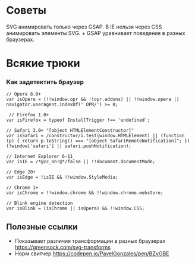 # Советы
SVG анимировать только через GSAP. 
В IE нельзя через CSS анимировать элементы SVG.
\+ GSAP уравнивает поведение в разных браузерах. 

# Всякие трюки 
### Как задетектить браузер

    // Opera 8.0+
    var isOpera = (!!window.opr && !!opr.addons) || !!window.opera || navigator.userAgent.indexOf(' OPR/') >= 0;

     // Firefox 1.0+
    var isFirefox = typeof InstallTrigger !== 'undefined';

    // Safari 3.0+ "[object HTMLElementConstructor]" 
    var isSafari = /constructor/i.test(window.HTMLElement) || (function (p) { return p.toString() === "[object SafariRemoteNotification]"; })   (!window['safari'] || safari.pushNotification);

    // Internet Explorer 6-11
    var isIE = /*@cc_on!@*/false || !!document.documentMode;

    // Edge 20+
    var isEdge = !isIE && !!window.StyleMedia;

    // Chrome 1+
    var isChrome = !!window.chrome && !!window.chrome.webstore;

    // Blink engine detection
    var isBlink = (isChrome || isOpera) && !!window.CSS;

## Полезные ссылки

- Показывает различия трансформации в разных браузерах <https://greensock.com/svg-transforms>
- Норм свитчер <https://codepen.io/PavelGonzales/pen/BZvGBE>

